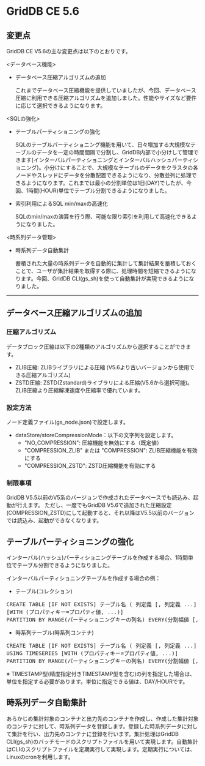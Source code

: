 # GridDB CE 5.6

## 変更点

GridDB CE V5.6の主な変更点は以下のとおりです。

<データベース機能>

- データベース圧縮アルゴリズムの追加

    これまでデータベース圧縮機能を提供していましたが、今回、データベース圧縮に利用できる圧縮アルゴリズムを追加しました。性能やサイズなど要件に応じて選択できるようになります。

<SQLの強化>

- テーブルパーティショニングの強化

    SQLのテーブルパーティショニング機能を用いて、日々増加する大規模なテーブルのデータを一定の時間間隔で分割し、GridDB内部で小分けして管理できます(インターバルパーティショニングとインターバルハッシュパーティショニング)。小分けにすることで、大規模なテーブルのデータをクラスタの各ノードやスレッドにデータを分散配置できるようになり、分散並列に処理できるようになります。これまでは最小の分割単位は1日(DAY)でしたが、今回、1時間(HOUR)単位でテーブル分割できるようになりました。

- 索引利用によるSQL min/maxの高速化

    SQLのmin/maxの演算を行う際、可能な限り索引を利用して高速化できるようになりました。

<時系列データ管理>

- 時系列データ自動集計

    蓄積された大量の時系列データを自動的に集計して集計結果を蓄積しておくことで、ユーザが集計結果を取得する際に、処理時間を短縮できるようになります。今回、GridDB CLI(gs_sh)を使って自動集計が実現できるようになりました。

---

## データベース圧縮アルゴリズムの追加

### 圧縮アルゴリズム

データブロック圧縮は以下の2種類のアルゴリズムから選択することができます。

- ZLIB圧縮: ZLIBライブラリによる圧縮 (V5.6より古いバージョンから使用できる圧縮アルゴリズム)
- ZSTD圧縮: ZSTD(Zstandard)ライブラリによる圧縮(V5.6から選択可能)。ZLIB圧縮より圧縮解凍速度や圧縮率で優れています。

### 設定方法

ノード定義ファイル(gs_node.json)で設定します。

  * dataStore/storeCompressionMode：以下の文字列を設定します。
    - "NO_COMPRESSION": 圧縮機能を無効にする（既定値）
    - "COMPRESSION_ZLIB" または "COMPRESSION": ZLIB圧縮機能を有効にする
    - "COMPRESSION_ZSTD": ZSTD圧縮機能を有効にする

### 制限事項

GridDB V5.5以前のV5系のバージョンで作成されたデータベースでも読込み、起動が行えます。
ただし、一度でもGridDB V5.6で追加された圧縮設定(COMPRESSION_ZSTD)にして起動すると、それ以降はV5.5以前のバージョンでは読込み、起動ができなくなります。

## テーブルパーティショニングの強化

インターバル(ハッシュ)パーティショニングテーブルを作成する場合、1時間単位でテーブル分割できるようになりました。

インターバルパーティショニングテーブルを作成する場合の例：

- テーブル(コレクション)

<pre>
CREATE TABLE [IF NOT EXISTS] テーブル名 ( 列定義 [, 列定義 ...] [, PRIMARY KEY(列名 [, ...])])
[WITH (プロパティキー=プロパティ値, ...)]
PARTITION BY RANGE(パーティショニングキーの列名) EVERY(分割幅値 [, 単位 ]) ;
</pre>

- 時系列テーブル(時系列コンテナ)

<pre>
CREATE TABLE [IF NOT EXISTS] テーブル名 ( 列定義 [, 列定義 ...] )
USING TIMESERIES [WITH (プロパティキー=プロパティ値, ...)]
PARTITION BY RANGE(パーティショニングキーの列名) EVERY(分割幅値 [, 単位 ]) ;
</pre>

※ TIMESTAMP型(精度指定付きTIMESTAMP型を含む)の列を指定した場合は、単位を指定する必要があります。単位に指定できる値は、DAY/HOURです。


## 時系列データ自動集計

あらかじめ集計対象のコンテナと出力先のコンテナを作成し、作成した集計対象のコンテナに対して、時系列データを登録します。登録した時系列データに対して集計を行い、出力先のコンテナに登録を行います。集計処理はGridDB CLI(gs_sh)のバッチモードのスクリプトファイルを用いて実現します。自動集計はCLIのスクリプトファイルを定期実行して実現します。定期実行については、Linuxのcronを利用します。

